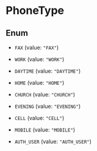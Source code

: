 

# PhoneType

## Enum


* `FAX` (value: `"FAX"`)

* `WORK` (value: `"WORK"`)

* `DAYTIME` (value: `"DAYTIME"`)

* `HOME` (value: `"HOME"`)

* `CHURCH` (value: `"CHURCH"`)

* `EVENING` (value: `"EVENING"`)

* `CELL` (value: `"CELL"`)

* `MOBILE` (value: `"MOBILE"`)

* `AUTH_USER` (value: `"AUTH_USER"`)



